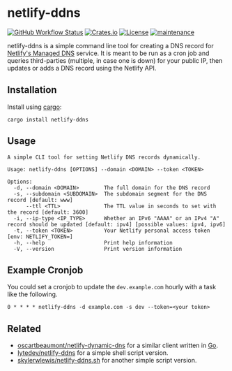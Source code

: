 # netlify-ddns

[![GitHub Workflow Status](https://img.shields.io/github/workflow/status/lukehsiao/netlify-ddns-rs/rust)](https://github.com/lukehsiao/netlify-ddns-rs/actions)
[![Crates.io](https://img.shields.io/crates/v/netlify-ddns)](https://crates.io/crates/netlify-ddns)
[![License](https://img.shields.io/crates/l/netlify-ddns)](https://github.com/lukehsiao/netlify-ddns-rs/blob/master/LICENSE-MIT)
[![maintenance](https://img.shields.io/maintenance/passively-maintained/2022?color=purple)](https://doc.rust-lang.org/cargo/reference/manifest.html#the-badges-section)

netlify-ddns is a simple command line tool for creating a DNS record for
[Netlify's Managed DNS][netlify] service. It is meant to be run as a cron job
and queries third-parties (multiple, in case one is down) for your public IP,
then updates or adds a DNS record using the Netlify API.

## Installation

Install using [cargo][cargo]:

```
cargo install netlify-ddns
```

## Usage

```
A simple CLI tool for setting Netlify DNS records dynamically.

Usage: netlify-ddns [OPTIONS] --domain <DOMAIN> --token <TOKEN>

Options:
  -d, --domain <DOMAIN>        The full domain for the DNS record
  -s, --subdomain <SUBDOMAIN>  The subdomain segment for the DNS record [default: www]
      --ttl <TTL>              The TTL value in seconds to set with the record [default: 3600]
  -i, --ip-type <IP_TYPE>      Whether an IPv6 "AAAA" or an IPv4 "A" record should be updated [default: ipv4] [possible values: ipv4, ipv6]
  -t, --token <TOKEN>          Your Netlify personal access token [env: NETLIFY_TOKEN=]
  -h, --help                   Print help information
  -V, --version                Print version information
```

## Example Cronjob

You could set a cronjob to update the `dev.example.com` hourly with a task like
the following.

```
0 * * * * netlify-ddns -d example.com -s dev --token=<your token>
```

## Related

* [oscartbeaumont/netlify-dynamic-dns] for a similar client written in [Go][go].
* [lytedev/netlify-ddns] for a simple shell script version.
* [skylerwlewis/netlify-ddns.sh] for another simple script version.

[cargo]: https://doc.rust-lang.org/cargo/getting-started/installation.html
[go]: https://golang.org/
[lytedev/netlify-ddns]: https://github.com/lytedev/netlify-ddns
[netlify]: https://www.netlify.com/docs/dns/
[oscartbeaumont/netlify-dynamic-dns]: https://github.com/oscartbeaumont/netlify-dynamic-dns
[skylerwlewis/netlify-ddns.sh]: https://gist.github.com/skylerwlewis/ba052db5fe26424255674931d43fc030
